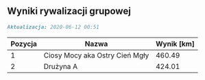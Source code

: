 ## Wyniki rywalizacji grupowej

```markdown
Aktualizacja: 2020-06-12 00:51
```

Pozycja | Nazwa | Wynik [km] |
------------ | -------------  | -------------
 1 |Ciosy Mocy aka Ostry Cień Mgły | 460.49 
 2 |Drużyna A | 424.01